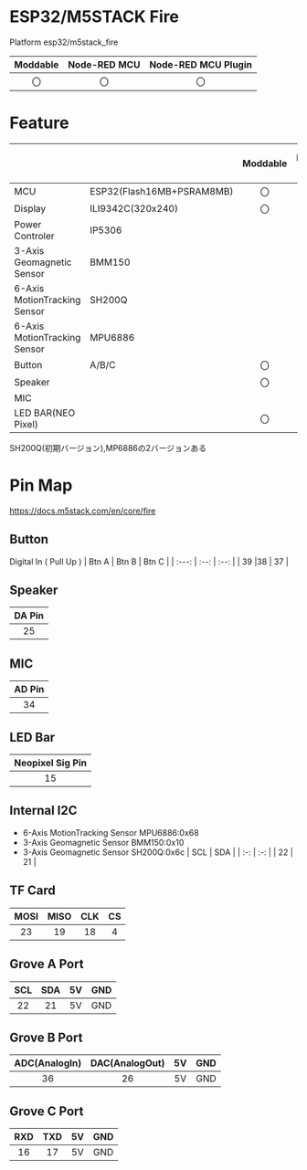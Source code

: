 # ESP32/M5STACK Fire
Platform esp32/m5stack_fire

|Moddable|Node-RED MCU|Node-RED MCU Plugin|
|:--:|:--:|:--:|
|〇|〇|〇|

# Feature
| | | Moddable | NodeRED MCU | NodeRED MCU Plugin|
|:--|:--|:--: |:--: |:--:|
| MCU | ESP32(Flash16MB+PSRAM8MB) | 〇 | 〇 | 〇 |  
| Display | ILI9342C(320x240) | 〇   | 〇   | 〇   |
|Power Controler|IP5306||||
|3-Axis Geomagnetic Sensor|BMM150|||
|6-Axis MotionTracking Sensor|SH200Q||||
|6-Axis MotionTracking Sensor|MPU6886|||
| Button  | A/B/C | 〇  | 〇  | 〇  |
| Speaker |     | 〇 | 〇 | 〇 |
| MIC |     |  |  |  |
| LED BAR(NEO Pixel) |     | 〇 | 〇 | 〇 |
SH200Q(初期バージョン),MP6886の2バージョンある
# Pin Map
https://docs.m5stack.com/en/core/fire

## Button 
Digital In ( Pull Up )
| Btn A | Btn B | Btn C |
| :---: | :--: | :--: |
| 39  |38  | 37 |

## Speaker
| DA Pin |
| :----: |
| 25     |
## MIC
| AD Pin |
| :----: |
| 34     |
## LED Bar
| Neopixel Sig Pin |
| :----: |
| 15     |

## Internal I2C
- 6-Axis MotionTracking Sensor MPU6886:0x68
- 3-Axis Geomagnetic Sensor BMM150:0x10
- 3-Axis Geomagnetic Sensor SH200Q:0x6c
| SCL | SDA |
| :-: | :-: |
| 22  | 21  |


## TF Card
| MOSI | MISO | CLK | CS  |
| :--: | :--: | :-: | :-: |
| 23   | 19   | 18  | 4   |

## Grove A Port
| SCL | SDA | 5V  | GND |
| :-: | :-: | :-: | :-: |
| 22  | 21  | 5V  | GND |
## Grove B Port
| ADC(AnalogIn) | DAC(AnalogOut) | 5V  | GND |
| :-: | :-: | :-: | :-: |
| 36  | 26  | 5V  | GND |
## Grove C Port
| RXD | TXD | 5V  | GND |
| :-: | :-: | :-: | :-: |
| 16  | 17  | 5V  | GND |
